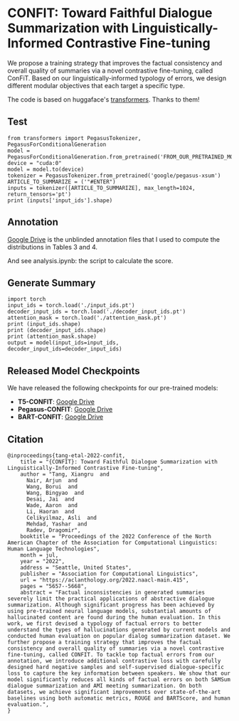 # CONFIT: Toward Faithful Dialogue Summarization with Linguistically-Informed Contrastive Fine-tuning

We propose a training strategy that improves the factual consistency and overall quality of summaries via a novel contrastive fine-tuning, called ConFiT. Based on our linguistically-informed typology of errors, we design different modular objectives that each target a specific type.

The code is based on huggaface's [transformers](https://github.com/huggingface/transformers). Thanks to them! 

## Test

```
from transformers import PegasusTokenizer, PegasusForConditionalGeneration
model = PegasusForConditionalGeneration.from_pretrained('FROM_OUR_PRETRAINED_MODELS')
device = "cuda:0"
model = model.to(device)
tokenizer = PegasusTokenizer.from_pretrained('google/pegasus-xsum')
ARTICLE_TO_SUMMARIZE = ('"#ENTER")
inputs = tokenizer([ARTICLE_TO_SUMMARIZE], max_length=1024, return_tensors='pt')
print (inputs['input_ids'].shape)
```


## Annotation

[Google Drive](https://drive.google.com/drive/folders/1-IkrMDvDoBaEq9Y_ghSyxaAQIQRNCUbu?usp=sharing) is the unblinded annotation files that I used to compute the distributions in Tables 3 and 4. 

And see analysis.ipynb: the script to calculate the score.

## Generate Summary

```
import torch
input_ids = torch.load('./input_ids.pt')
decoder_input_ids = torch.load('./decoder_input_ids.pt')
attention_mask = torch.load('./attention_mask.pt')
print (input_ids.shape)
print (decoder_input_ids.shape)
print (attention_mask.shape)
output = model(input_ids=input_ids, decoder_input_ids=decoder_input_ids)
```

## Released Model Checkpoints
We have released the following checkpoints for our pre-trained models:

* **T5-CONFIT**: [Google Drive](https://drive.google.com/drive/folders/1zCHIGAHifJ1oH00yNLkUsfWE14aGUpe7?usp=sharing)
* **Pegasus-CONFIT**: [Google Drive](https://drive.google.com/drive/folders/1uikCqSNMEVK2vKOfShoC6FmU-fH5cGMh?usp=sharing)
* **BART-CONFIT**: [Google Drive](https://drive.google.com/drive/folders/1pbqfHxs3oa38lLJw7j1mWDtpaWYfL2UD?usp=sharing)

## Citation
```
@inproceedings{tang-etal-2022-confit,
    title = "{CONFIT}: Toward Faithful Dialogue Summarization with Linguistically-Informed Contrastive Fine-tuning",
    author = "Tang, Xiangru  and
      Nair, Arjun  and
      Wang, Borui  and
      Wang, Bingyao  and
      Desai, Jai  and
      Wade, Aaron  and
      Li, Haoran  and
      Celikyilmaz, Asli  and
      Mehdad, Yashar  and
      Radev, Dragomir",
    booktitle = "Proceedings of the 2022 Conference of the North American Chapter of the Association for Computational Linguistics: Human Language Technologies",
    month = jul,
    year = "2022",
    address = "Seattle, United States",
    publisher = "Association for Computational Linguistics",
    url = "https://aclanthology.org/2022.naacl-main.415",
    pages = "5657--5668",
    abstract = "Factual inconsistencies in generated summaries severely limit the practical applications of abstractive dialogue summarization. Although significant progress has been achieved by using pre-trained neural language models, substantial amounts of hallucinated content are found during the human evaluation. In this work, we first devised a typology of factual errors to better understand the types of hallucinations generated by current models and conducted human evaluation on popular dialog summarization dataset. We further propose a training strategy that improves the factual consistency and overall quality of summaries via a novel contrastive fine-tuning, called CONFIT. To tackle top factual errors from our annotation, we introduce additional contrastive loss with carefully designed hard negative samples and self-supervised dialogue-specific loss to capture the key information between speakers. We show that our model significantly reduces all kinds of factual errors on both SAMSum dialogue summarization and AMI meeting summarization. On both datasets, we achieve significant improvements over state-of-the-art baselines using both automatic metrics, ROUGE and BARTScore, and human evaluation.",
}
```
